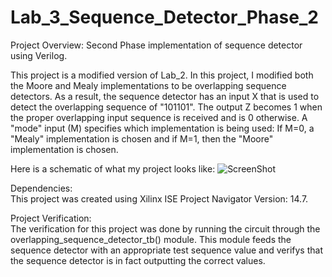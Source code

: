 # Lab_3_Sequence_Detector_Phase_2
Project Overview:
Second Phase implementation of sequence detector using Verilog.  
  
This project is a modified version of Lab_2. In this project, I modified both the Moore and Mealy implementations to be overlapping sequence detectors. As a result, the sequence detector has an input X that is used to detect the overlapping sequence of "101101". The output Z becomes 1 when the proper overlapping input sequence is received and is 0 otherwise. A "mode" input (M) specifies which implementation is being used: If M=0, a "Mealy" implementation is chosen and if M=1, then the "Moore" implementation is chosen.

Here is a schematic of what my project looks like: 
![ScreenShot](https://cloud.githubusercontent.com/assets/14812721/24822557/d2adc588-1baa-11e7-888a-42c031fb80a8.jpg)
    
Dependencies:    
This project was created using Xilinx ISE Project Navigator Version: 14.7.   
  
  
Project Verification:  
The verification for this project was done by running the circuit through the overlapping_sequence_detector_tb() module. This module feeds the sequence detector with an appropriate test sequence value and verifys that the sequence detector is in fact outputting the correct values.

